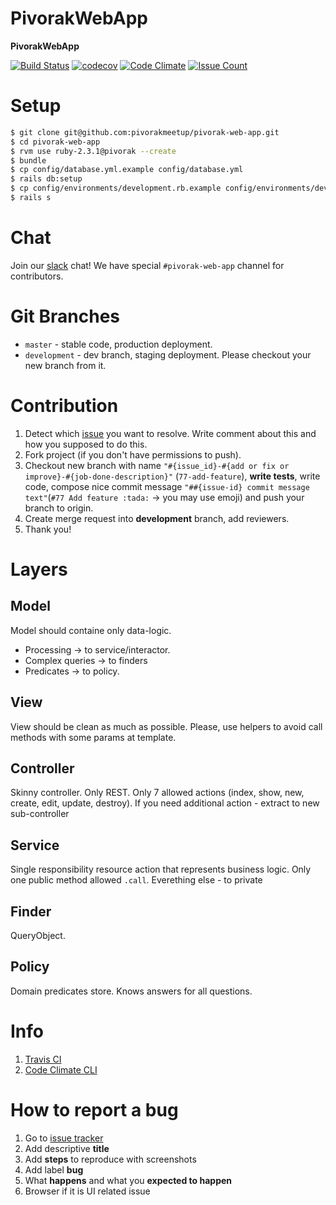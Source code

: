 # PivorakWebApp

**PivorakWebApp**

[![Build Status](https://travis-ci.org/pivorakmeetup/pivorak-web-app.svg?branch=development)](https://travis-ci.org/pivorakmeetup/pivorak-web-app)
[![codecov](https://codecov.io/gh/pivorakmeetup/pivorak-web-app/branch/development/graph/badge.svg)](https://codecov.io/gh/pivorakmeetup/pivorak-web-app)
[![Code Climate](https://codeclimate.com/github/pivorakmeetup/pivorak-web-app/badges/gpa.svg)](https://codeclimate.com/github/pivorakmeetup/pivorak-web-app)
[![Issue Count](https://codeclimate.com/github/pivorakmeetup/pivorak-web-app/badges/issue_count.svg)](https://codeclimate.com/github/pivorakmeetup/pivorak-web-app)

# Setup
```sh
$ git clone git@github.com:pivorakmeetup/pivorak-web-app.git
$ cd pivorak-web-app
$ rvm use ruby-2.3.1@pivorak --create
$ bundle
$ cp config/database.yml.example config/database.yml
$ rails db:setup
$ cp config/environments/development.rb.example config/environments/development.rb
$ rails s
```

# Chat

Join our [slack](http://pivorak-slack.herokuapp.com) chat!
We have special `#pivorak-web-app` channel for contributors.

# Git Branches

* `master` - stable code, production deployment.
* `development` - dev branch, staging deployment. Please checkout your new branch from it.

# Contribution

1. Detect which [issue](https://github.com/pivorakmeetup/pivorak-web-app/issues) you want to resolve. Write comment about this and how you supposed to do this.
2. Fork project (if you don't have permissions to push).
3. Checkout new branch with name `"#{issue_id}-#{add or fix or improve}-#{job-done-description}"` (`77-add-feature`), **write tests**, write code, compose nice commit message `"##{issue-id} commit message text"`(`#77 Add feature :tada:` -> you may use emoji) and push your branch to origin.
4. Create merge request into **development** branch, add reviewers.
5. Thank you!

# Layers

## Model
Model should containe only data-logic.
- Processing -> to service/interactor.
- Complex queries -> to finders
- Predicates -> to policy.

## View
View should be clean as much as possible. Please, use helpers to avoid call methods with some params at template.

## Controller
Skinny controller. Only REST. Only 7 allowed actions (index, show, new, create, edit, update, destroy). If you need additional action - extract to new sub-controller


## Service
Single responsibility resource action that represents business logic.
Only one public method allowed `.call`. Everething else - to private

## Finder
QueryObject.


## Policy
Domain predicates store. Knows answers for all questions.

# Info

1. [Travis CI](https://github.com/pivorakmeetup/pivorak-web-app/wiki/Services#travis-ci)
2. [Code Climate CLI](https://github.com/pivorakmeetup/pivorak-web-app/wiki/Services#codeclimate)

# How to report a bug

1. Go to [issue tracker](https://github.com/pivorakmeetup/pivorak-web-app/issues/new)
2. Add descriptive **title**
3. Add **steps** to reproduce with screenshots
4. Add label **bug**
5. What **happens** and what you **expected to happen**
6. Browser if it is UI related issue
